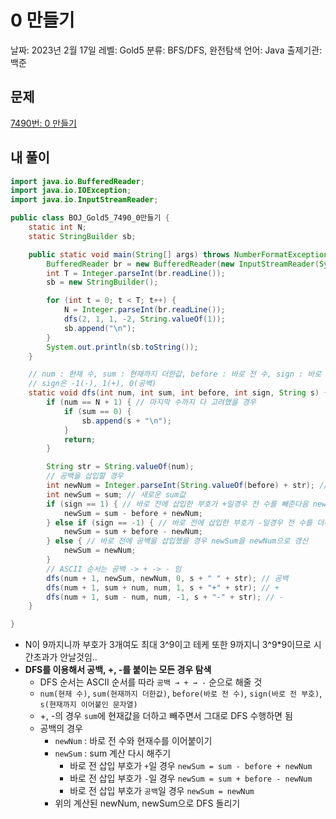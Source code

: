 # 0 만들기

날짜: 2023년 2월 17일
레벨: Gold5
분류: BFS/DFS, 완전탐색
언어: Java
출제기관: 백준

## 문제

[7490번: 0 만들기](https://www.acmicpc.net/problem/7490)

## 내 풀이

```java
import java.io.BufferedReader;
import java.io.IOException;
import java.io.InputStreamReader;

public class BOJ_Gold5_7490_0만들기 {
	static int N;
	static StringBuilder sb;

	public static void main(String[] args) throws NumberFormatException, IOException {
		BufferedReader br = new BufferedReader(new InputStreamReader(System.in));
		int T = Integer.parseInt(br.readLine());
		sb = new StringBuilder();

		for (int t = 0; t < T; t++) {
			N = Integer.parseInt(br.readLine());
			dfs(2, 1, 1, -2, String.valueOf(1));
			sb.append("\n");
		}
		System.out.println(sb.toString());
	}

	// num : 현재 수, sum : 현재까지 더한값, before : 바로 전 수, sign : 바로 전에 삽입한 부호
	// sign은 -1(-), 1(+), 0(공백)
	static void dfs(int num, int sum, int before, int sign, String s) {
		if (num == N + 1) { // 마지막 수까지 다 고려했을 경우
			if (sum == 0) {
				sb.append(s + "\n");
			}
			return;
		}

		String str = String.valueOf(num);
		// 공백을 삽입할 경우
		int newNum = Integer.parseInt(String.valueOf(before) + str); // 바로 전수와 현재수를 이어붙인다
		int newSum = sum; // 새로운 sum값
		if (sign == 1) { // 바로 전에 삽입한 부호가 +일경우 전 수를 빼준다음 newNum을 더해줌
			newSum = sum - before + newNum;
		} else if (sign == -1) { // 바로 전에 삽입한 부호가 -일경우 전 수를 더해준다음 newNum 빼줌
			newSum = sum + before - newNum;
		} else { // 바로 전에 공백을 삽입했을 경우 newSum을 newNum으로 갱신
			newSum = newNum;
		}
		// ASCII 순서는 공백 -> + -> - 임
		dfs(num + 1, newSum, newNum, 0, s + " " + str); // 공백
		dfs(num + 1, sum + num, num, 1, s + "+" + str); // +
		dfs(num + 1, sum - num, num, -1, s + "-" + str); // -
	}

}
```

- N이 9까지니까 부호가 3개여도 최대 3^9이고 테케 또한 9까지니 3^9*9이므로 시간초과가 안날것임..
- **DFS를 이용해서 공백, +, -를 붙이는 모든 경우 탐색**
    - DFS 순서는 ASCII 순서를 따라 `공백 → + → -` 순으로 해줄 것
    - `num(현재 수)`, `sum(현재까지 더한값)`, `before(바로 전 수)`, `sign(바로 전 부호)`, `s(현재까지 이어붙인 문자열)`
    - +, -의 경우 `sum`에 현재값을 더하고 빼주면서 그대로 DFS 수행하면 됨
    - 공백의 경우
        - `newNum` : 바로 전 수와 현재수를 이어붙이기
        - `newSum` : sum 계산 다시 해주기
            - 바로 전 삽입 부호가 `+`일 경우 `newSum = sum - before + newNum`
            - 바로 전 삽입 부호가 `-`일 경우 `newSum = sum + before - newNum`
            - 바로 전 삽입 부호가 `공백`일 경우 `newSum = newNum`
        - 위의 계산된 newNum, newSum으로 DFS 돌리기